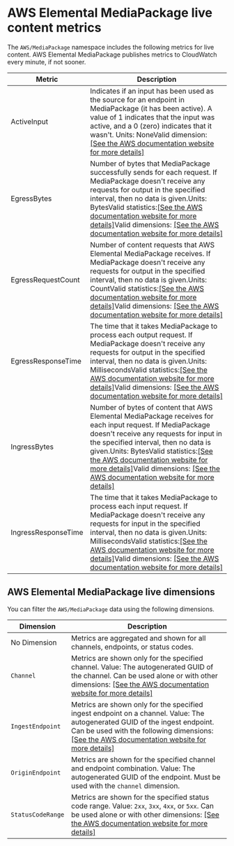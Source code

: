 # AWS Elemental MediaPackage live content metrics<a name="metrics"></a>

The `AWS/MediaPackage` namespace includes the following metrics for live content\. AWS Elemental MediaPackage publishes metrics to CloudWatch every minute, if not sooner\.


| Metric | Description | 
| --- | --- | 
|  ActiveInput  | Indicates if an input has been used as the source for an endpoint in MediaPackage \(it has been active\)\. A value of 1 indicates that the input was active, and a 0 \(zero\) indicates that it wasn't\. Units: NoneValid dimension: [\[See the AWS documentation website for more details\]](http://docs.aws.amazon.com/mediapackage/latest/ug/metrics.html) | 
|  EgressBytes  | Number of bytes that MediaPackage successfully sends for each request\. If MediaPackage doesn't receive any requests for output in the specified interval, then no data is given\.Units: BytesValid statistics:[\[See the AWS documentation website for more details\]](http://docs.aws.amazon.com/mediapackage/latest/ug/metrics.html)Valid dimensions: [\[See the AWS documentation website for more details\]](http://docs.aws.amazon.com/mediapackage/latest/ug/metrics.html) | 
|  EgressRequestCount  | Number of content requests that AWS Elemental MediaPackage receives\. If MediaPackage doesn't receive any requests for output in the specified interval, then no data is given\.Units: CountValid statistics:[\[See the AWS documentation website for more details\]](http://docs.aws.amazon.com/mediapackage/latest/ug/metrics.html)Valid dimensions: [\[See the AWS documentation website for more details\]](http://docs.aws.amazon.com/mediapackage/latest/ug/metrics.html) | 
|  EgressResponseTime  | The time that it takes MediaPackage to process each output request\. If MediaPackage doesn't receive any requests for output in the specified interval, then no data is given\.Units: MillisecondsValid statistics:[\[See the AWS documentation website for more details\]](http://docs.aws.amazon.com/mediapackage/latest/ug/metrics.html)Valid dimensions: [\[See the AWS documentation website for more details\]](http://docs.aws.amazon.com/mediapackage/latest/ug/metrics.html) | 
|  IngressBytes  | Number of bytes of content that AWS Elemental MediaPackage receives for each input request\. If MediaPackage doesn't receive any requests for input in the specified interval, then no data is given\.Units: BytesValid statistics:[\[See the AWS documentation website for more details\]](http://docs.aws.amazon.com/mediapackage/latest/ug/metrics.html)Valid dimensions: [\[See the AWS documentation website for more details\]](http://docs.aws.amazon.com/mediapackage/latest/ug/metrics.html) | 
|  IngressResponseTime  | The time that it takes MediaPackage to process each input request\. If MediaPackage doesn't receive any requests for input in the specified interval, then no data is given\.Units: MillisecondsValid statistics:[\[See the AWS documentation website for more details\]](http://docs.aws.amazon.com/mediapackage/latest/ug/metrics.html)Valid dimensions: [\[See the AWS documentation website for more details\]](http://docs.aws.amazon.com/mediapackage/latest/ug/metrics.html) | 

## AWS Elemental MediaPackage live dimensions<a name="dimensions"></a>

You can filter the `AWS/MediaPackage` data using the following dimensions\.


| Dimension | Description | 
| --- | --- | 
|  No Dimension  | Metrics are aggregated and shown for all channels, endpoints, or status codes\. | 
|  `Channel`  |  Metrics are shown only for the specified channel\. Value: The autogenerated GUID of the channel\. Can be used alone or with other dimensions:  [\[See the AWS documentation website for more details\]](http://docs.aws.amazon.com/mediapackage/latest/ug/metrics.html)  | 
|  `IngestEndpoint`  |  Metrics are shown only for the specified ingest endpoint on a channel\. Value: The autogenerated GUID of the ingest endpoint\. Can be used with the following dimensions:  [\[See the AWS documentation website for more details\]](http://docs.aws.amazon.com/mediapackage/latest/ug/metrics.html)  | 
|  `OriginEndpoint`  |  Metrics are shown for the specified channel and endpoint combination\. Value: The autogenerated GUID of the endpoint\. Must be used with the `channel` dimension\.   | 
|  `StatusCodeRange`  |  Metrics are shown for the specified status code range\.  Value: `2xx`, `3xx`, `4xx`, or `5xx`\. Can be used alone or with other dimensions: [\[See the AWS documentation website for more details\]](http://docs.aws.amazon.com/mediapackage/latest/ug/metrics.html)  | 